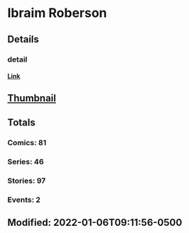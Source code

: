 # Ibraim  Roberson 
## Details
### detail
#### [Link](http://marvel.com/comics/creators/10061/ibraim_roberson?utm_campaign=apiRef&utm_source=225578a89fc76f3d20fbffda5d17a88d)
## [Thumbnail](http://i.annihil.us/u/prod/marvel/i/mg/8/d0/4bad5153c2f08.jpg)
## Totals
### Comics: 81
### Series: 46
### Stories: 97
### Events: 2
## Modified: 2022-01-06T09:11:56-0500